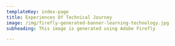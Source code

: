 ```yaml
---
templateKey: index-page
title: Experiences Of Technical Journey
image: /img/firefly-generated-banner-learning-technology.jpg
subheading: This image is generated using Adobe Firefly

---
```

